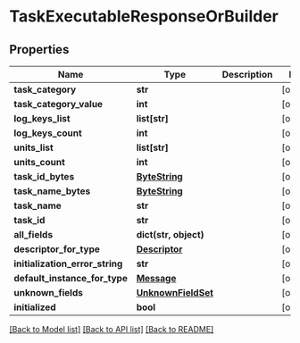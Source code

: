 # TaskExecutableResponseOrBuilder

## Properties
Name | Type | Description | Notes
------------ | ------------- | ------------- | -------------
**task_category** | **str** |  | [optional] 
**task_category_value** | **int** |  | [optional] 
**log_keys_list** | **list[str]** |  | [optional] 
**log_keys_count** | **int** |  | [optional] 
**units_list** | **list[str]** |  | [optional] 
**units_count** | **int** |  | [optional] 
**task_id_bytes** | [**ByteString**](ByteString.md) |  | [optional] 
**task_name_bytes** | [**ByteString**](ByteString.md) |  | [optional] 
**task_name** | **str** |  | [optional] 
**task_id** | **str** |  | [optional] 
**all_fields** | **dict(str, object)** |  | [optional] 
**descriptor_for_type** | [**Descriptor**](Descriptor.md) |  | [optional] 
**initialization_error_string** | **str** |  | [optional] 
**default_instance_for_type** | [**Message**](Message.md) |  | [optional] 
**unknown_fields** | [**UnknownFieldSet**](UnknownFieldSet.md) |  | [optional] 
**initialized** | **bool** |  | [optional] 

[[Back to Model list]](../README.md#documentation-for-models) [[Back to API list]](../README.md#documentation-for-api-endpoints) [[Back to README]](../README.md)

